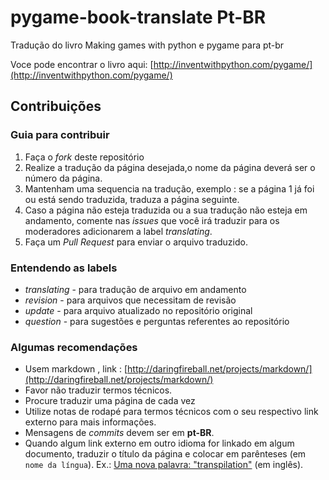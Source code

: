 pygame-book-translate Pt-BR
============================


Tradução do livro Making games with python e pygame para pt-br

Voce pode encontrar o livro aqui: [http://inventwithpython.com/pygame/](http://inventwithpython.com/pygame/)


## Contribuições

### Guia para contribuir

1. Faça o *fork* deste repositório
2. Realize a tradução da página desejada,o nome da página deverá ser o número da página.
3. Mantenham uma sequencia na tradução, exemplo : se a página 1 já foi ou está sendo traduzida, traduza a página seguinte.
4. Caso a página  não esteja traduzida ou a sua tradução não esteja em andamento, comente nas *issues* que você irá traduzir para os moderadores adicionarem a label *translating*.
5. Faça um *Pull Request* para enviar o arquivo traduzido.


### Entendendo as labels

- *translating* - para tradução de arquivo em andamento
- *revision* - para arquivos que necessitam de revisão
- *update*  - para arquivo atualizado no repositório original
- *question* - para sugestões e perguntas referentes ao repositório


### Algumas recomendações

- Usem markdown , link : [http://daringfireball.net/projects/markdown/](http://daringfireball.net/projects/markdown/)
- Favor não traduzir termos técnicos.
- Procure traduzir uma página de cada vez
- Utilize notas de rodapé para termos técnicos com o seu respectivo link externo para mais informações.
- Mensagens de *commits* devem ser em **pt-BR**.
- Quando algum link externo em outro idioma for linkado em algum documento, traduzir o título da página e colocar em parênteses (em `nome da língua`). Ex.: [Uma nova palavra: "transpilation"](http://forum.world.st/Ah-a-new-word-transpilation-td4676435.html) (em inglês).
